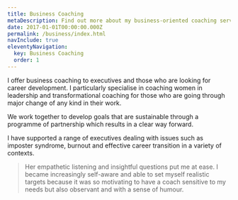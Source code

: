 ```yaml
---
title: Business Coaching
metaDescription: Find out more about my business-oriented coaching services
date: 2017-01-01T00:00:00.000Z
permalink: /business/index.html
navInclude: true
eleventyNavigation:
  key: Business Coaching
  order: 1
---
```

I offer business coaching to executives and those who are looking for career development.
I particularly specialise in coaching women in leadership and transformational coaching for those who are going through major change of any kind in their work.

We work together to develop goals that are sustainable through a programme of partnership which results in a clear way forward. 

I have supported a range of executives dealing with issues such as imposter syndrome, burnout and effective career transition in a variety of contexts.

> Her empathetic listening and insightful questions put me at ease.
> I became increasingly self-aware and able to set myself realistic targets because it was so motivating to have a coach sensitive to my needs but also observant and with a sense of humour.
